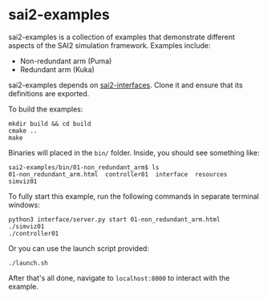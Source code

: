 # sai2-examples

sai2-examples is a collection of examples that demonstrate different aspects of the SAI2 simulation framework. Examples include:
* Non-redundant arm (Puma)
* Redundant arm (Kuka)

sai2-examples depends on [sai2-interfaces](https://github.com/manips-sai-org/sai2-interfaces). 
Clone it and ensure that its definitions are exported.

To build the examples:
```
mkdir build && cd build
cmake ..
make
```

Binaries will placed in the `bin/` folder. Inside, you should see something like:
```
sai2-examples/bin/01-non_redundant_arm$ ls
01-non_redundant_arm.html  controller01  interface  resources  simviz01
```

To fully start this example, run the following commands in separate terminal windows:
```
python3 interface/server.py start 01-non_redundant_arm.html
./simviz01
./controller01
```
Or you can use the launch script provided:
```
./launch.sh
```

After that's all done, navigate to `localhost:8000` to interact with the example.

